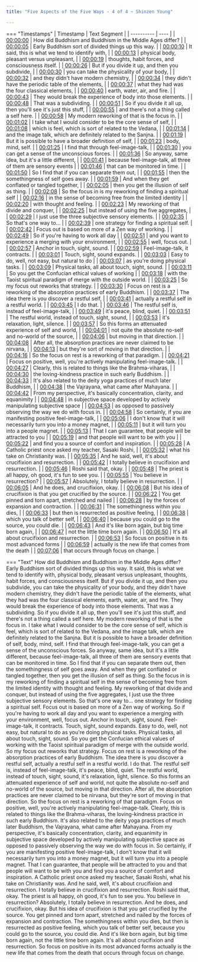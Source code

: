 ```yaml
---
title: "Five Aspects of the Five Ways - 4 of 4 ~ Shinzen Young"

---
```

=== "Timestamps"
    | Timestamp | Text Segment |
    | ---------- | ----  |
    | [00:00:00](https://www.youtube.com/watch?v=1xffPC2d_tU&t=0) |  How did Buddhism and Buddhism in the Middle Ages differ? |
    | [00:00:05](https://www.youtube.com/watch?v=1xffPC2d_tU&t=5) |  Early Buddhism sort of divided things up this way. |
    | [00:00:10](https://www.youtube.com/watch?v=1xffPC2d_tU&t=10) |  It said, this is what we tend to identify with, |
    | [00:00:13](https://www.youtube.com/watch?v=1xffPC2d_tU&t=13) |  physical body, pleasant versus unpleasant, |
    | [00:00:19](https://www.youtube.com/watch?v=1xffPC2d_tU&t=19) |  thoughts, habit forces, and consciousness itself. |
    | [00:00:26](https://www.youtube.com/watch?v=1xffPC2d_tU&t=26) |  But if you divide it up, and then you subdivide, |
    | [00:00:30](https://www.youtube.com/watch?v=1xffPC2d_tU&t=30) |  you can take the physicality of your body, |
    | [00:00:32](https://www.youtube.com/watch?v=1xffPC2d_tU&t=32) |  and they didn't have modern chemistry, |
    | [00:00:34](https://www.youtube.com/watch?v=1xffPC2d_tU&t=34) |  they didn't have the periodic table of the elements, |
    | [00:00:37](https://www.youtube.com/watch?v=1xffPC2d_tU&t=37) |  what they had was the four classical elements, |
    | [00:00:40](https://www.youtube.com/watch?v=1xffPC2d_tU&t=40) |  earth, water, air, and fire. |
    | [00:00:43](https://www.youtube.com/watch?v=1xffPC2d_tU&t=43) |  They would break the experience of body into those elements. |
    | [00:00:48](https://www.youtube.com/watch?v=1xffPC2d_tU&t=48) |  That was a subdividing. |
    | [00:00:51](https://www.youtube.com/watch?v=1xffPC2d_tU&t=51) |  So if you divide it all up, then you'll see it's just this stuff, |
    | [00:00:55](https://www.youtube.com/watch?v=1xffPC2d_tU&t=55) |  and there's not a thing called a self here. |
    | [00:00:58](https://www.youtube.com/watch?v=1xffPC2d_tU&t=58) |  My modern reworking of that is the focus in. |
    | [00:01:02](https://www.youtube.com/watch?v=1xffPC2d_tU&t=62) |  I take what I would consider to be the core sense of self, |
    | [00:01:08](https://www.youtube.com/watch?v=1xffPC2d_tU&t=68) |  which is feel, which is sort of related to the Vedana, |
    | [00:01:14](https://www.youtube.com/watch?v=1xffPC2d_tU&t=74) |  and the image talk, which are definitely related to the Sanjna. |
    | [00:01:19](https://www.youtube.com/watch?v=1xffPC2d_tU&t=79) |  But it is possible to have a broader definition of self, |
    | [00:01:23](https://www.youtube.com/watch?v=1xffPC2d_tU&t=83) |  body, mind, self. |
    | [00:01:25](https://www.youtube.com/watch?v=1xffPC2d_tU&t=85) |  I find that through feel-image-talk, |
    | [00:01:30](https://www.youtube.com/watch?v=1xffPC2d_tU&t=90) |  you can get a sense of the unconscious forces. |
    | [00:01:36](https://www.youtube.com/watch?v=1xffPC2d_tU&t=96) |  So anyway, same idea, but it's a little different, |
    | [00:01:41](https://www.youtube.com/watch?v=1xffPC2d_tU&t=101) |  because feel-image-talk, all three of them are sensory events |
    | [00:01:46](https://www.youtube.com/watch?v=1xffPC2d_tU&t=106) |  that can be monitored in time. |
    | [00:01:50](https://www.youtube.com/watch?v=1xffPC2d_tU&t=110) |  So I find that if you can separate them out, |
    | [00:01:55](https://www.youtube.com/watch?v=1xffPC2d_tU&t=115) |  then the somethingness of self goes away. |
    | [00:01:59](https://www.youtube.com/watch?v=1xffPC2d_tU&t=119) |  And when they get conflated or tangled together, |
    | [00:02:05](https://www.youtube.com/watch?v=1xffPC2d_tU&t=125) |  then you get the illusion of self as thing. |
    | [00:02:08](https://www.youtube.com/watch?v=1xffPC2d_tU&t=128) |  So the focus in is my reworking of finding a spiritual self |
    | [00:02:16](https://www.youtube.com/watch?v=1xffPC2d_tU&t=136) |  in the sense of becoming free from the limited identity |
    | [00:02:20](https://www.youtube.com/watch?v=1xffPC2d_tU&t=140) |  with thought and feeling. |
    | [00:02:23](https://www.youtube.com/watch?v=1xffPC2d_tU&t=143) |  My reworking of that divide and conquer, |
    | [00:02:25](https://www.youtube.com/watch?v=1xffPC2d_tU&t=145) |  but instead of using the five aggregates, |
    | [00:02:29](https://www.youtube.com/watch?v=1xffPC2d_tU&t=149) |  I just use the three subjective sensory elements. |
    | [00:02:35](https://www.youtube.com/watch?v=1xffPC2d_tU&t=155) |  So that's one way to... |
    | [00:02:39](https://www.youtube.com/watch?v=1xffPC2d_tU&t=159) |  one strategy for finding a spiritual self. |
    | [00:02:42](https://www.youtube.com/watch?v=1xffPC2d_tU&t=162) |  Focus out is based on more of a Zen way of working. |
    | [00:02:49](https://www.youtube.com/watch?v=1xffPC2d_tU&t=169) |  So if you're having to work all day |
    | [00:02:51](https://www.youtube.com/watch?v=1xffPC2d_tU&t=171) |  and you want to experience a merging with your environment, |
    | [00:02:55](https://www.youtube.com/watch?v=1xffPC2d_tU&t=175) |  well, focus out. |
    | [00:02:57](https://www.youtube.com/watch?v=1xffPC2d_tU&t=177) |  Anchor in touch, sight, sound. |
    | [00:02:59](https://www.youtube.com/watch?v=1xffPC2d_tU&t=179) |  Feel-image-talk, it contracts. |
    | [00:03:01](https://www.youtube.com/watch?v=1xffPC2d_tU&t=181) |  Touch, sight, sound expands. |
    | [00:03:03](https://www.youtube.com/watch?v=1xffPC2d_tU&t=183) |  Easy to do, well, not easy, but natural to do |
    | [00:03:07](https://www.youtube.com/watch?v=1xffPC2d_tU&t=187) |  as you're doing physical tasks. |
    | [00:03:09](https://www.youtube.com/watch?v=1xffPC2d_tU&t=189) |  Physical tasks, all about touch, sight, sound. |
    | [00:03:11](https://www.youtube.com/watch?v=1xffPC2d_tU&t=191) |  So you get the Confucian ethical values of working |
    | [00:03:18](https://www.youtube.com/watch?v=1xffPC2d_tU&t=198) |  with the Taoist spiritual paradigm of merge with the outside world. |
    | [00:03:25](https://www.youtube.com/watch?v=1xffPC2d_tU&t=205) |  So my focus out reworks that strategy. |
    | [00:03:30](https://www.youtube.com/watch?v=1xffPC2d_tU&t=210) |  Focus on rest is a reworking of the absorption practices of early Buddhism. |
    | [00:03:37](https://www.youtube.com/watch?v=1xffPC2d_tU&t=217) |  The idea there is you discover a restful self, |
    | [00:03:41](https://www.youtube.com/watch?v=1xffPC2d_tU&t=221) |  actually a restful self in a restful world. |
    | [00:03:45](https://www.youtube.com/watch?v=1xffPC2d_tU&t=225) |  I do that. |
    | [00:03:46](https://www.youtube.com/watch?v=1xffPC2d_tU&t=226) |  The restful self is, instead of feel-image-talk, |
    | [00:03:49](https://www.youtube.com/watch?v=1xffPC2d_tU&t=229) |  it's peace, blind, quiet. |
    | [00:03:51](https://www.youtube.com/watch?v=1xffPC2d_tU&t=231) |  The restful world, instead of touch, sight, sound, |
    | [00:03:53](https://www.youtube.com/watch?v=1xffPC2d_tU&t=233) |  it's relaxation, light, silence. |
    | [00:03:57](https://www.youtube.com/watch?v=1xffPC2d_tU&t=237) |  So this forms an attenuated experience of self and world, |
    | [00:04:01](https://www.youtube.com/watch?v=1xffPC2d_tU&t=241) |  not quite the absolute no-self and no-world of the source, |
    | [00:04:06](https://www.youtube.com/watch?v=1xffPC2d_tU&t=246) |  but moving in that direction. |
    | [00:04:08](https://www.youtube.com/watch?v=1xffPC2d_tU&t=248) |  After all, the absorption practices are never claimed to be nirvana, |
    | [00:04:13](https://www.youtube.com/watch?v=1xffPC2d_tU&t=253) |  but they're sort of moving in that direction. |
    | [00:04:16](https://www.youtube.com/watch?v=1xffPC2d_tU&t=256) |  So the focus on rest is a reworking of that paradigm. |
    | [00:04:21](https://www.youtube.com/watch?v=1xffPC2d_tU&t=261) |  Focus on positive, well, you're actively manipulating feel-image-talk. |
    | [00:04:27](https://www.youtube.com/watch?v=1xffPC2d_tU&t=267) |  Clearly, this is related to things like the Brahma-viharas, |
    | [00:04:30](https://www.youtube.com/watch?v=1xffPC2d_tU&t=270) |  the loving-kindness practice in such early Buddhism. |
    | [00:04:33](https://www.youtube.com/watch?v=1xffPC2d_tU&t=273) |  It's also related to the deity yoga practices of much later Buddhism, |
    | [00:04:38](https://www.youtube.com/watch?v=1xffPC2d_tU&t=278) |  the Vajrayana, what came after Mahayana. |
    | [00:04:42](https://www.youtube.com/watch?v=1xffPC2d_tU&t=282) |  From my perspective, it's basically concentration, clarity, and equanimity |
    | [00:04:48](https://www.youtube.com/watch?v=1xffPC2d_tU&t=288) |  in subjective space developed by actively manipulating subjective space |
    | [00:04:53](https://www.youtube.com/watch?v=1xffPC2d_tU&t=293) |  as opposed to passively observing the way we do with focus in. |
    | [00:04:58](https://www.youtube.com/watch?v=1xffPC2d_tU&t=298) |  So certainly, if you are manifesting positive feel-image-talk, |
    | [00:05:06](https://www.youtube.com/watch?v=1xffPC2d_tU&t=306) |  I don't know that it will necessarily turn you into a money magnet, |
    | [00:05:11](https://www.youtube.com/watch?v=1xffPC2d_tU&t=311) |  but it will turn you into a people magnet. |
    | [00:05:13](https://www.youtube.com/watch?v=1xffPC2d_tU&t=313) |  That I can guarantee, that people will be attracted to you |
    | [00:05:19](https://www.youtube.com/watch?v=1xffPC2d_tU&t=319) |  and that people will want to be with you |
    | [00:05:22](https://www.youtube.com/watch?v=1xffPC2d_tU&t=322) |  and find you a source of comfort and inspiration. |
    | [00:05:28](https://www.youtube.com/watch?v=1xffPC2d_tU&t=328) |  A Catholic priest once asked my teacher, Sasaki Roshi, |
    | [00:05:32](https://www.youtube.com/watch?v=1xffPC2d_tU&t=332) |  what his take on Christianity was. |
    | [00:05:35](https://www.youtube.com/watch?v=1xffPC2d_tU&t=335) |  And he said, well, it's about crucifixion and resurrection. |
    | [00:05:42](https://www.youtube.com/watch?v=1xffPC2d_tU&t=342) |  I totally believe in crucifixion and resurrection. |
    | [00:05:46](https://www.youtube.com/watch?v=1xffPC2d_tU&t=346) |  Roshi said that, okay. |
    | [00:05:48](https://www.youtube.com/watch?v=1xffPC2d_tU&t=348) |  The priest is all happy, oh good, it's fun to see you. |
    | [00:05:55](https://www.youtube.com/watch?v=1xffPC2d_tU&t=355) |  You believe in resurrection? |
    | [00:05:57](https://www.youtube.com/watch?v=1xffPC2d_tU&t=357) |  Absolutely, I totally believe in resurrection. |
    | [00:06:05](https://www.youtube.com/watch?v=1xffPC2d_tU&t=365) |  And he does, and crucifixion, okay. |
    | [00:06:08](https://www.youtube.com/watch?v=1xffPC2d_tU&t=368) |  But his idea of crucifixion is that you get crucified by the source. |
    | [00:06:22](https://www.youtube.com/watch?v=1xffPC2d_tU&t=382) |  You get pinned and torn apart, stretched and nailed |
    | [00:06:28](https://www.youtube.com/watch?v=1xffPC2d_tU&t=388) |  by the forces of expansion and contraction. |
    | [00:06:31](https://www.youtube.com/watch?v=1xffPC2d_tU&t=391) |  The somethingness within you dies, |
    | [00:06:33](https://www.youtube.com/watch?v=1xffPC2d_tU&t=393) |  but then is resurrected as positive feeling, |
    | [00:06:38](https://www.youtube.com/watch?v=1xffPC2d_tU&t=398) |  which you talk of better self, |
    | [00:06:40](https://www.youtube.com/watch?v=1xffPC2d_tU&t=400) |  because you could go to the source, you could die. |
    | [00:06:43](https://www.youtube.com/watch?v=1xffPC2d_tU&t=403) |  And it's like born again, but big time born again, |
    | [00:06:47](https://www.youtube.com/watch?v=1xffPC2d_tU&t=407) |  not the little time born again. |
    | [00:06:50](https://www.youtube.com/watch?v=1xffPC2d_tU&t=410) |  It's all about crucifixion and resurrection. |
    | [00:06:53](https://www.youtube.com/watch?v=1xffPC2d_tU&t=413) |  So focus on positive in its most advanced forms |
    | [00:06:59](https://www.youtube.com/watch?v=1xffPC2d_tU&t=419) |  actually is the new life that comes from the death |
    | [00:07:06](https://www.youtube.com/watch?v=1xffPC2d_tU&t=426) |  that occurs through focus on change. |

=== "Text"
     How did Buddhism and Buddhism in the Middle Ages differ? Early Buddhism sort of divided things up this way. It said, this is what we tend to identify with, physical body, pleasant versus unpleasant, thoughts, habit forces, and consciousness itself. But if you divide it up, and then you subdivide, you can take the physicality of your body, and they didn't have modern chemistry, they didn't have the periodic table of the elements, what they had was the four classical elements, earth, water, air, and fire. They would break the experience of body into those elements. That was a subdividing. So if you divide it all up, then you'll see it's just this stuff, and there's not a thing called a self here. My modern reworking of that is the focus in. I take what I would consider to be the core sense of self, which is feel, which is sort of related to the Vedana, and the image talk, which are definitely related to the Sanjna. But it is possible to have a broader definition of self, body, mind, self. I find that through feel-image-talk, you can get a sense of the unconscious forces. So anyway, same idea, but it's a little different, because feel-image-talk, all three of them are sensory events that can be monitored in time. So I find that if you can separate them out, then the somethingness of self goes away. And when they get conflated or tangled together, then you get the illusion of self as thing. So the focus in is my reworking of finding a spiritual self in the sense of becoming free from the limited identity with thought and feeling. My reworking of that divide and conquer, but instead of using the five aggregates, I just use the three subjective sensory elements. So that's one way to... one strategy for finding a spiritual self. Focus out is based on more of a Zen way of working. So if you're having to work all day and you want to experience a merging with your environment, well, focus out. Anchor in touch, sight, sound. Feel-image-talk, it contracts. Touch, sight, sound expands. Easy to do, well, not easy, but natural to do as you're doing physical tasks. Physical tasks, all about touch, sight, sound. So you get the Confucian ethical values of working with the Taoist spiritual paradigm of merge with the outside world. So my focus out reworks that strategy. Focus on rest is a reworking of the absorption practices of early Buddhism. The idea there is you discover a restful self, actually a restful self in a restful world. I do that. The restful self is, instead of feel-image-talk, it's peace, blind, quiet. The restful world, instead of touch, sight, sound, it's relaxation, light, silence. So this forms an attenuated experience of self and world, not quite the absolute no-self and no-world of the source, but moving in that direction. After all, the absorption practices are never claimed to be nirvana, but they're sort of moving in that direction. So the focus on rest is a reworking of that paradigm. Focus on positive, well, you're actively manipulating feel-image-talk. Clearly, this is related to things like the Brahma-viharas, the loving-kindness practice in such early Buddhism. It's also related to the deity yoga practices of much later Buddhism, the Vajrayana, what came after Mahayana. From my perspective, it's basically concentration, clarity, and equanimity in subjective space developed by actively manipulating subjective space as opposed to passively observing the way we do with focus in. So certainly, if you are manifesting positive feel-image-talk, I don't know that it will necessarily turn you into a money magnet, but it will turn you into a people magnet. That I can guarantee, that people will be attracted to you and that people will want to be with you and find you a source of comfort and inspiration. A Catholic priest once asked my teacher, Sasaki Roshi, what his take on Christianity was. And he said, well, it's about crucifixion and resurrection. I totally believe in crucifixion and resurrection. Roshi said that, okay. The priest is all happy, oh good, it's fun to see you. You believe in resurrection? Absolutely, I totally believe in resurrection. And he does, and crucifixion, okay. But his idea of crucifixion is that you get crucified by the source. You get pinned and torn apart, stretched and nailed by the forces of expansion and contraction. The somethingness within you dies, but then is resurrected as positive feeling, which you talk of better self, because you could go to the source, you could die. And it's like born again, but big time born again, not the little time born again. It's all about crucifixion and resurrection. So focus on positive in its most advanced forms actually is the new life that comes from the death that occurs through focus on change.